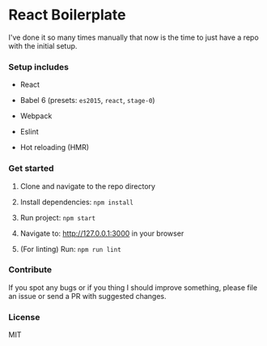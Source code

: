 React Boilerplate
===

I've done it so many times manually that now is the time to just have a repo with the initial setup.

### Setup includes

- React

- Babel 6 (presets: `es2015`, `react`, `stage-0`)

- Webpack

- Eslint

- Hot reloading (HMR)

### Get started

1. Clone and navigate to the repo directory

2. Install dependencies: `npm install`

3. Run project: `npm start`

4. Navigate to: http://127.0.0.1:3000 in your browser

5. (For linting) Run: `npm run lint`

### Contribute

If you spot any bugs or if you thing I should improve something, please file an issue or send a PR with suggested changes.

### License

MIT